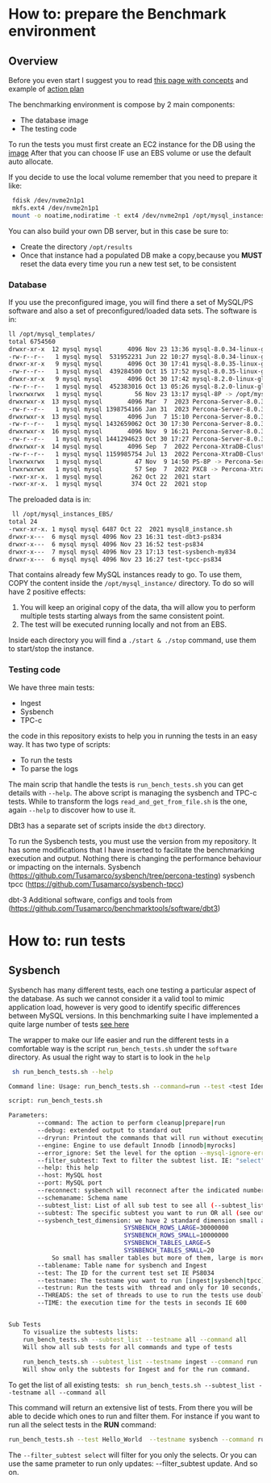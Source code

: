 # How to: prepare the Benchmark environment

## Overview
Before you even start I suggest you to read [this page with concepts](concepts.md) and example of [action plan](plan.md)


The benchmarking environment is compose by 2 main components:
- The database image
- The testing code

To run the tests you must first create an EC2 instance for the DB using the [image](https://eu-central-1.console.aws.amazon.com/ec2/home?region=eu-central-1#ImageDetails:imageId=ami-06fa99993a0a168e6) 
After that you can choose IF use an EBS volume or use the default auto allocate.

If you decide to use the local volume remember that you need to prepare it like:

```sh
 fdisk /dev/nvme2n1p1 
 mkfs.ext4 /dev/nvme2n1p1
 mount -o noatime,nodiratime -t ext4 /dev/nvme2np1 /opt/mysql_instances
```

You can also build your own DB server, but in this case be sure to:
- Create the directory `/opt/results`
- Once that instance had a populated DB make a copy,because you __MUST__ reset the data every time you run a new test set, to be consistent 



### Database
If you use the preconfigured image, you will find there a set of MySQL/PS software and also a set of preconfigured/loaded data sets.
The software is in:
```bash
ll /opt/mysql_templates/
total 6754560
drwxr-xr-x  12 mysql mysql       4096 Nov 23 13:36 mysql-8.0.34-linux-glibc2.17-x86_64
-rw-r--r--   1 mysql mysql  531952231 Jun 22 10:27 mysql-8.0.34-linux-glibc2.17-x86_64.tar.gz
drwxr-xr-x   9 mysql mysql       4096 Oct 30 17:41 mysql-8.0.35-linux-glibc2.17-x86_64
-rw-r--r--   1 mysql mysql  439284500 Oct 15 17:52 mysql-8.0.35-linux-glibc2.17-x86_64.tar.xz
drwxr-xr-x   9 mysql mysql       4096 Oct 30 17:42 mysql-8.2.0-linux-glibc2.17-x86_64
-rw-r--r--   1 mysql mysql  452383016 Oct 13 05:26 mysql-8.2.0-linux-glibc2.17-x86_64.tar.xz
lrwxrwxrwx   1 mysql mysql         56 Nov 23 13:17 mysql-8P -> /opt/mysql_templates/mysql-8.0.34-linux-glibc2.17-x86_64
drwxrwxr-x  13 mysql mysql       4096 Mar  7  2023 Percona-Server-8.0.31-23-Linux.x86_64.glibc2.17
-rw-r--r--   1 mysql mysql 1398754166 Jan 31  2023 Percona-Server-8.0.31-23-Linux.x86_64.glibc2.17.tar.gz
drwxrwxr-x  13 mysql mysql       4096 Jun  7 15:10 Percona-Server-8.0.33-25-Linux.x86_64.glibc2.17
-rw-r--r--   1 mysql mysql 1432659062 Oct 30 17:30 Percona-Server-8.0.33-25-Linux.x86_64.glibc2.17.tar.gz
drwxrwxr-x  16 mysql mysql       4096 Nov  9 16:21 Percona-Server-8.0.34-26-Linux.x86_64.glibc2.17
-rw-r--r--   1 mysql mysql 1441294623 Oct 30 17:27 Percona-Server-8.0.34-26-Linux.x86_64.glibc2.17.tar.gz
drwxrwxr-x  14 mysql mysql       4096 Sep  7  2022 Percona-XtraDB-Cluster_8.0.28-19.1_Linux.x86_64.glibc2.17
-rw-r--r--   1 mysql mysql 1159985754 Jul 13  2022 Percona-XtraDB-Cluster_8.0.28-19.1_Linux.x86_64.glibc2.17.tar.gz
lrwxrwxrwx   1 mysql mysql         47 Nov  9 14:50 PS-8P -> Percona-Server-8.0.34-26-Linux.x86_64.glibc2.17
lrwxrwxrwx   1 mysql mysql         57 Sep  7  2022 PXC8 -> Percona-XtraDB-Cluster_8.0.28-19.1_Linux.x86_64.glibc2.17
-rwxr-xr-x.  1 mysql mysql        262 Oct 22  2021 start
-rwxr-xr-x.  1 mysql mysql        374 Oct 22  2021 stop
```
The preloaded data is in:
```bash
 ll /opt/mysql_instances_EBS/
total 24
-rwxr-xr-x. 1 mysql mysql 6487 Oct 22  2021 mysql8_instance.sh
drwxr-x---  6 mysql mysql 4096 Nov 23 16:31 test-dbt3-ps834
drwxr-x---  6 mysql mysql 4096 Nov 23 16:52 test-ps834
drwxr-x---  7 mysql mysql 4096 Nov 23 17:13 test-sysbench-my834
drwxr-x---  6 mysql mysql 4096 Nov 23 16:27 test-tpcc-ps834
```
That contains already few MySQL instances ready to go. 
To use them, COPY the content inside the `/opt/mysql_instance/` directory.
To do so will have 2 positive effects:
1. You will keep an original copy of the data, tha will allow you to perform multiple tests starting always from the same consistent point. 
2. The test will be executed running locally and not from an EBS.

Inside each directory you will find a `./start & ./stop` command, use them to start/stop the instance.  

### Testing code
We have three main tests:
- Ingest
- Sysbench 
- TPC-c 

the code in this repository exists to help you in running the tests in an easy way.
It has two type of scripts:
- To run the tests
- To parse the logs 

The main scrip that handle the tests is `run_bench_tests.sh` you can get details with `--help`.
The above script is managing the sysbench and TPC-c tests.
While to transform the  logs `read_and_get_from_file.sh` is the one, again `--help` to discover how to use it. 

DBt3 has a separate set of scripts inside the `dbt3` directory.

To run the Sysbench tests, you must use the version from my repository. It has some modifications that I have inserted to facilitate the benchmarking execution and output. Nothing there is changing the performance behaviour or impacting on the internals. 
Sysbench (https://github.com/Tusamarco/sysbench/tree/percona-testing)
sysbench tpcc (https://github.com/Tusamarco/sysbench-tpcc) 

dbt-3 Additional software, configs and tools from (https://github.com/Tusamarco/benchmarktools/software/dbt3) 

# How to: run tests 
## Sysbench 
Sysbench has many different tests, each one testing a particular aspect of the database. As such we cannot consider it a valid tool to mimic application load, however is very good to identify specific differences between MySQL versions. 
In this benchmarking suite I have implemented a quite large number of tests [see here](plan.md)

The wrapper to make our life easier and run the different tests in a comfortable way is the script `run_bench_tests.sh` under the `software` directory.
As usual the right way to start is to look in the `help`

```bash
 sh run_bench_tests.sh --help

Command line: Usage: run_bench_tests.sh --command=run --test <test Identifier> --testname <sysbench|tpcc|ingest> --subtest <see command_list> --schemaname <string> --engine <innodb> --tablename <mills> --host <127.0.0.1> --port <3306> [--debug --subtest_list --dryrun]

script: run_bench_tests.sh 

Parameters:
        --command: The action to perform cleanup|prepare|run
        --debug: extended output to standard out
        --dryrun: Printout the commands that will run without executing them
        --engine: Engine to use default Innodb [innodb|myrocks]
        --error_ignore: Set the level for the option --mysql-ignore-errors. Default none
        --filter_subtest: Text to filter the subtest list. IE: "select" for sysbench will only return the select tests
        --help: this help                        
        --host: MySQL host
        --port: MySQL port
        --reconnect: sysbench will reconnect after the indicated number of events. Default 0 - no reconnect
        --schemaname: Schema name 
        --subtest_list: List of all sub test to see all (--subtest_list --command all --testname all)
        --subtest: The specific subtest you want to run OR all (see output of --subtest_list)
        --sysbench_test_dimension: we have 2 standard dimension small and large. Default is small:
								SYSNBENCH_ROWS_LARGE=30000000
								SYSNBENCH_ROWS_SMALL=10000000
								SYSNBENCH_TABLES_LARGE=5
								SYSNBENCH_TABLES_SMALL=20
			So small has smaller tables but more of them, large is more about few tables and more rows.
        --tablename: Table name for sysbench and Ingest 
        --test: The ID for the current test set IE PS8034
        --testname: The testname you want to run [ingest|sysbench|tpcc]
        --testrun: Run the tests with  thread and only for 10 seconds, just to check if they may work
        --THREADS: the set of threads to use to run the tests use double quote as "2 4 8 16"
        --TIME: the execution time for the tests in seconds IE 600


Sub Tests
	To visualize the subtests lists:
	run_bench_tests.sh --subtest_list --testname all --command all
	Will show all sub tests for all commands and type of tests
    
   	run_bench_tests.sh --subtest_list --testname ingest --command run
   	Will show only the subtests for Ingest and for the run command.
```
To get the list of all existing tests:
` sh run_bench_tests.sh --subtest_list --testname all --command all`

This command will return an extensive list of tests. From there you will be able to decide which ones to run and filter them.
For instance if you want to run all the select tests in the __RUN__ command:
```bash
run_bench_tests.sh --test Hello_World  --testname sysbench --command run  --filter_subtest select  --THREADS "1 2 4 8 16 32 64 128 256 512 1024" --TIME 200 --sysbench_test_dimension small  --host my_ip --port 3306 --schemaname my_schema
```
The `--filter_subtest select` will filter for you only the selects. Or you can use the same prameter to run only updates: --filter_subtest update. And so on. 

